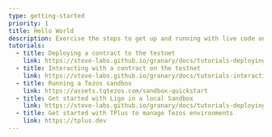 ```yaml
---
type: getting-started
priority: 1
title: Hello World
description: Exercise the steps to get up and running with live code on the Tezos test network
tutorials:
  - title: Deploying a contract to the testnet
    link: https://stove-labs.github.io/granary/docs/tutorials-deploying-a-tezos-smart-contract-to-alphanet
  - title: Interacting with a contract on the testnet
    link: https://stove-labs.github.io/granary/docs/tutorials-interacting-with-a-tezos-smart-contract
  - title: Running a Tezos sandbox
    link: https://assets.tqtezos.com/sandbox-quickstart
  - title: Get started with Ligo in a local Sandbox
    link: https://stove-labs.github.io/granary/docs/tutorials-deploying-ligo-taco-to-sandbox
  - title: Get started with TPlus to manage Tezos environments
    link: https://tplus.dev
---
```

